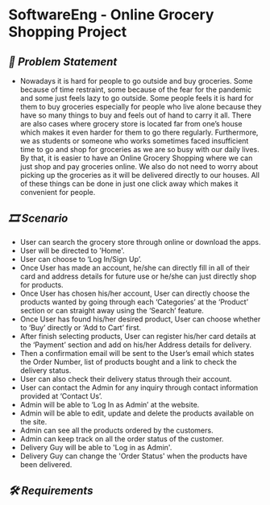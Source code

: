 # SoftwareEng - Online Grocery Shopping Project

## _📩 Problem Statement_ 

- Nowadays it is hard for people to go outside and buy groceries. Some because of time restraint, some because of the fear for the pandemic and some just feels lazy to go outside. Some people feels it is hard for them to buy groceries especially for people who live alone because they have so many things to buy and feels out of hand to carry it all. There are also cases where grocery store is located far from one’s house which makes it even harder for them to go there regularly. Furthermore, we as students or someone who works sometimes faced insufficient time to go and shop for groceries as we are so busy with our daily lives. By that, it is easier to have an Online Grocery Shopping where we can just shop and pay groceries online. We also do not need to worry about picking up the groceries as it will be delivered directly to our houses. All of these things can be done in just one click away which makes it convenient for people. 

## _🎞 Scenario_

- User can search the grocery store through online or download the apps. 
- User will be directed to 'Home'.
- User can choose to ‘Log In/Sign Up’.
- Once User has made an account, he/she can directly fill in all of their card and address details for future use or he/she can just directly shop for products.
- Once User has chosen his/her account, User can directly choose the products wanted by going through each ‘Categories’ at the ‘Product’ section or can straight away using the ‘Search’ feature. 
- Once User has found his/her desired product, User can choose whether to ‘Buy’ directly or ‘Add to Cart’ first.
- After finish selecting products, User can register his/her card details at the ‘Payment’ section and add on his/her Address details for delivery.  
- Then a confirmation email will be sent to the User’s email which states the Order Number, list of products bought and a link to check the delivery status. 
- User can also check their delivery status through their account.
- User can contact the Admin for any inquiry through contact information provided at ‘Contact Us’. 
- Admin will be able to ‘Log In as Admin’ at the website. 
- Admin will be able to edit, update and delete the products available on the site. 
- Admin can see all the products ordered by the customers.
- Admin can keep track on all the order status of the customer. 
- Delivery Guy will be able to 'Log in as Admin'.
- Delivery Guy can change the 'Order Status' when the products have been delivered. 

## _🛠 Requirements_
